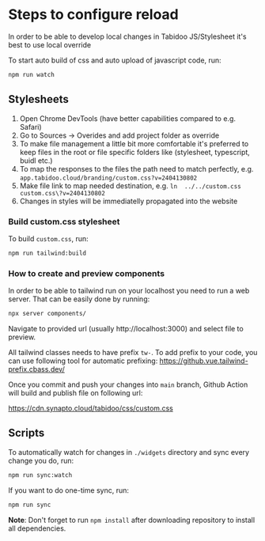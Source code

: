 # Steps to configure reload

In order to be able to develop local changes in Tabidoo JS/Stylesheet it's best to use local override

To start auto build of css and auto upload of javascript code, run:

```bash
npm run watch
```

## Stylesheets

1. Open Chrome DevTools (have better capabilities compared to e.g. Safari)
2. Go to Sources -> Overides and add project folder as override
3. To make file management a little bit more comfortable it's preferred to keep files in the root or file specific folders like (stylesheet, typescript, buidl etc.)
4. To map the responses to the files the path need to match perfectly, e.g. `app.tabidoo.cloud/branding/custom.css?v=2404130802`
5. Make file link to map needed destination, e.g. `ln  ../../custom.css custom.css\?v=2404130802`
6. Changes in styles will be immediatelly propagated into the website

### Build custom.css stylesheet

To build `custom.css`, run:

```bash
npm run tailwind:build
```

### How to create and preview components

In order to be able to tailwind run on your localhost you need to run a web server. That can be easily done by running:

```bash
npx server components/
```

Navigate to provided url (usually http://localhost:3000) and select file to preview.

All tailwind classes needs to have prefix `tw-`. To add prefix to your code, you can use following
tool for automatic prefixing: https://github.vue.tailwind-prefix.cbass.dev/

Once you commit and push your changes into `main` branch, Github Action will build and publish file on following url:

https://cdn.synapto.cloud/tabidoo/css/custom.css

## Scripts

To automatically watch for changes in `./widgets` directory and sync every change you do, run:

```bash
npm run sync:watch
```

If you want to do one-time sync, run:

```bash
npm run sync
```

**Note**: Don't forget to run `npm install` after downloading repository to install all dependencies.
